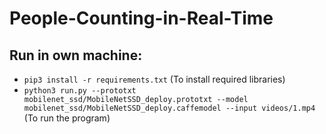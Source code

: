 # People-Counting-in-Real-Time

## Run in own machine:
* `pip3 install -r requirements.txt` (To install required libraries)
* `python3 run.py --prototxt mobilenet_ssd/MobileNetSSD_deploy.prototxt --model mobilenet_ssd/MobileNetSSD_deploy.caffemodel --input videos/1.mp4` (To run the program)
